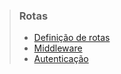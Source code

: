 > ### Rotas
>
> - [Definição de rotas](#definição-de-rotas)
> - [Middleware](#middleware)
> - [Autenticação](#autenticação)